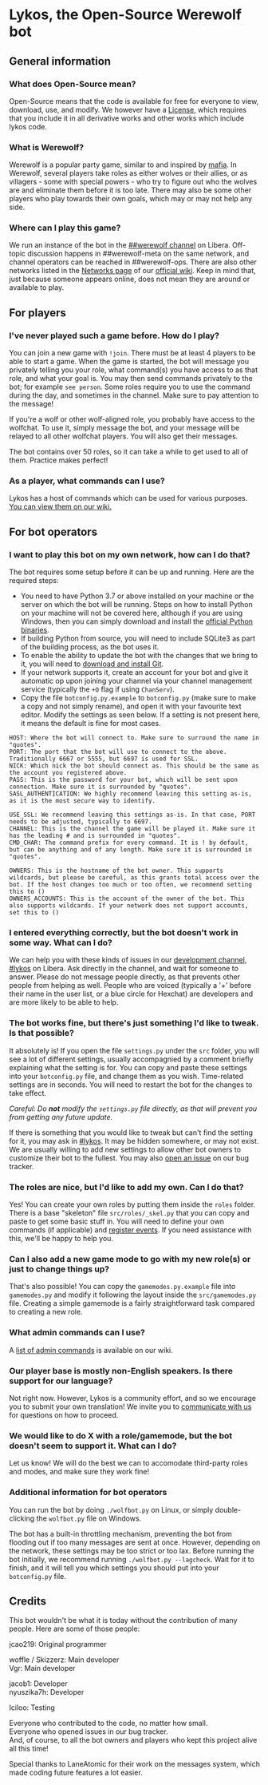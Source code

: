 # Lykos, the Open-Source Werewolf bot

## General information

### What does Open-Source mean?

Open-Source means that the code is available for free for everyone to view, download, use, and modify. We however have a [License][license], which requires that you include it in all derivative works and other works which include lykos code.

### What is Werewolf?

Werewolf is a popular party game, similar to and inspired by [mafia][mafia]. In Werewolf, several players take roles as either wolves or their allies, or as villagers - some with special powers - who try to figure out who the wolves are and eliminate them before it is too late. There may also be some other players who play towards their own goals, which may or may not help any side.

### Where can I play this game?

We run an instance of the bot in the [##werewolf channel][game_webchat] on Libera. Off-topic discussion happens in ##werewolf-meta on the same network, and channel operators can be reached in ##werewolf-ops. There are also other networks listed in the [Networks page][wikinet] of our [official wiki][wiki]. Keep in mind that, just because someone appears online, does not mean they are around or available to play.

## For players

### I've never played such a game before. How do I play?

You can join a new game with `!join`. There must be at least 4 players to be able to start a game. When the game is started, the bot will message you privately telling you your role, what command(s) you have access to as that role, and what your goal is. You may then send commands privately to the bot; for example `see person`. Some roles require you to use the command during the day, and sometimes in the channel. Make sure to pay attention to the message!

If you're a wolf or other wolf-aligned role, you probably have access to the wolfchat. To use it, simply message the bot, and your message will be relayed to all other wolfchat players. You will also get their messages.

The bot contains over 50 roles, so it can take a while to get used to all of them. Practice makes perfect!

### As a player, what commands can I use?

Lykos has a host of commands which can be used for various purposes. [You can view them on our wiki.](https://werewolf.chat/Commands)

## For bot operators

### I want to play this bot on my own network, how can I do that?

The bot requires some setup before it can be up and running. Here are the required steps:

- You need to have Python 3.7 or above installed on your machine or the server on which the bot will be running. Steps on how to install Python on your machine will not be covered here, although if you are using Windows, then you can simply download and install the [official Python binaries][pydownload].
- If building Python from source, you will need to include SQLite3 as part of the building process, as the bot uses it.
- To enable the ability to update the bot with the changes that we bring to it, you will need to [download and install Git][git].
- If your network supports it, create an account for your bot and give it automatic op upon joining your channel via your channel management service (typically the `+O` flag if using `ChanServ`).
- Copy the file `botconfig.py.example` to `botconfig.py` (make sure to make a copy and not simply rename), and open it with your favourite text editor. Modify the settings as seen below. If a setting is not present here, it means the default is fine for most cases.
```
HOST: Where the bot will connect to. Make sure to surround the name in "quotes".
PORT: The port that the bot will use to connect to the above. Traditionally 6667 or 5555, but 6697 is used for SSL.
NICK: Which nick the bot should connect as. This should be the same as the account you registered above.
PASS: This is the password for your bot, which will be sent upon connection. Make sure it is surrounded by "quotes".
SASL_AUTHENTICATION: We highly recommend leaving this setting as-is, as it is the most secure way to identify.

USE_SSL: We recommend leaving this settings as-is. In that case, PORT needs to be adjusted, typically to 6697.
CHANNEL: This is the channel the game will be played it. Make sure it has the leading # and is surrounded in "quotes".
CMD_CHAR: The command prefix for every command. It is ! by default, but can be anything and of any length. Make sure it is surrounded in "quotes".

OWNERS: This is the hostname of the bot owner. This supports wildcards, but please be careful, as this grants total access over the bot. If the host changes too much or too often, we recommend setting this to ()
OWNERS_ACCOUNTS: This is the account of the owner of the bot. This also supports wildcards. If your network does not support accounts, set this to ()
```

### I entered everything correctly, but the bot doesn't work in some way. What can I do?

We can help you with these kinds of issues in our [development channel, #lykos][dev_webchat] on Libera. Ask directly in the channel, and wait for someone to answer. Please do not message people directly, as that prevents other people from helping as well. People who are voiced (typically a '+' before their name in the user list, or a blue circle for Hexchat) are developers and are more likely to be able to help.

### The bot works fine, but there's just something I'd like to tweak. Is that possible?

It absolutely is! If you open the file `settings.py` under the `src` folder, you will see a lot of different settings, usually accompagnied by a comment briefly explaining what the setting is for. You can copy and paste these settings into your `botconfig.py` file, and change them as you wish. Time-related settings are in seconds. You will need to restart the bot for the changes to take effect.

*Careful: Do __not__ modify the `settings.py` file directly, as that will prevent you from getting any future update.*

If there is something that you would like to tweak but can't find the setting for it, you may ask in [#lykos][dev_webchat]. It may be hidden somewhere, or may not exist. We are usually willing to add new settings to allow other bot owners to customize their bot to the fullest. You may also [open an issue][new_issue] on our bug tracker.

### The roles are nice, but I'd like to add my own. Can I do that?

Yes! You can create your own roles by putting them inside the `roles` folder. There is a base "skeleton" file `src/roles/_skel.py` that you can copy and paste to get some basic stuff in. You will need to define your own commands (if applicable) and [register events][events]. If you need assistance with this, we'll be happy to help you.

### Can I also add a new game mode to go with my new role(s) or just to change things up?

That's also possible! You can copy the `gamemodes.py.example` file into `gamemodes.py` and modify it following the layout inside the `src/gamemodes.py` file. Creating a simple gamemode is a fairly straightforward task compared to creating a new role.

### What admin commands can I use?

A [list of admin commands](https://werewolf.chat/Admin_commands) is available on our wiki.

### Our player base is mostly non-English speakers. Is there support for our language?

Not right now. However, Lykos is a community effort, and so we encourage you to submit your own translation! We invite you to [communicate with us][dev_webchat] for questions on how to proceed.

### We would like to do X with a role/gamemode, but the bot doesn't seem to support it. What can I do?

Let us know! We will do the best we can to accomodate third-party roles and modes, and make sure they work fine!

### Additional information for bot operators

You can run the bot by doing `./wolfbot.py` on Linux, or simply double-clicking the `wolfbot.py` file on Windows.

The bot has a built-in throttling mechanism, preventing the bot from flooding out if too many messages are sent at once. However, depending on the network, these settings may be too strict or too lax. Before running the bot initially, we recommend running `./wolfbot.py --lagcheck`. Wait for it to finish, and it will tell you which settings you should put into your `botconfig.py` file.

## Credits

This bot wouldn't be what it is today without the contribution of many people. Here are some of those people:

jcao219: Original programmer

woffle / Skizzerz: Main developer  
Vgr: Main developer

jacob1: Developer  
nyuszika7h: Developer

Iciloo: Testing

Everyone who contributed to the code, no matter how small.  
Everyone who opened issues in our bug tracker.  
And, of course, to all the bot owners and players who kept this project alive all this time!

Special thanks to LaneAtomic for their work on the messages system, which made coding future features a lot easier.

[mafia]: https://en.wikipedia.org/wiki/Mafia_(party_game)
[license]: https://github.com/lykoss/lykos/blob/master/LICENSE
[game_webchat]: https://kiwiirc.com/client/irc.libera.chat/##werewolf
[wikinet]: https://werewolf.chat/Networks
[wiki]: https://werewolf.chat/Main_Page
[pydownload]: https://www.python.org/downloads/
[git]: https://git-scm.com/downloads
[dev_webchat]: https://kiwiirc.com/client/irc.libera.chat/#lykos
[new_issue]: https://github.com/lykoss/lykos/issues/new
[events]: https://werewolf.chat/Events
